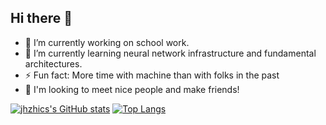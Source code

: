 ## Hi there 👋
- 🔭 I’m currently working on school work.
- 🌱 I’m currently learning neural network infrastructure and fundamental architectures.
- ⚡ Fun fact: More time with machine than with folks in the past
- 👯 I'm looking to meet nice people and make friends!

[![jhzhics's GitHub stats](https://github-readme-stats.vercel.app/api?username=jhzhics)](https://github.com/anuraghazra/github-readme-stats)
[![Top Langs](https://github-readme-stats.vercel.app/api/top-langs/?username=jhzhics&layout=donut)](https://github.com/anuraghazra/github-readme-stats)
<!--
**jhzhics/jhzhics** is a ✨ _special_ ✨ repository because its `README.md` (this file) appears on your GitHub profile.

Here are some ideas to get you started:

- 🔭 I’m currently working on ...
- 🌱 I’m currently learning ...
- 👯 I’m looking to collaborate on ...
- 🤔 I’m looking for help with ...
- 💬 Ask me about ...
- 📫 How to reach me: ...
- 😄 Pronouns: ...
- ⚡ Fun fact: ...
-->
